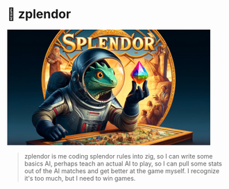 # 💎 zplendor

<img src="zplendor_small.png" alt="zplendor ai logo">

> zplendor is me coding splendor rules into zig, so I can write some basics AI,
perhaps teach an actual AI to play, so I can pull some stats out of the AI
matches and get better at the game myself. I recognize it's too much, but I
need to win games.
